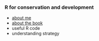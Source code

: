 ### R for conservation and development

* [about me](about.md)
* [about the book](book.md)
* useful R code
* understanding strategy
